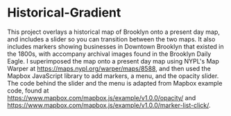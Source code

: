# Historical-Gradient

This project overlays a historical map of Brooklyn onto a present day map, and includes a slider so you can transition between the two maps.
It also includes markers showing businesses in Downtown Brooklyn that existed in the 1800s, with accompany archival images found in the Brooklyn Daily Eagle. 
I superimposed the map onto a present day map using NYPL's Map Warper at https://maps.nypl.org/warper/maps/8588, and then used the Mapbox JavaScript library to add markers, a menu, and the opacity slider. 
The code behind the slider and the menu is adapted from Mapbox example code, found at https://www.mapbox.com/mapbox.js/example/v1.0.0/opacity/ and https://www.mapbox.com/mapbox.js/example/v1.0.0/marker-list-click/. 
